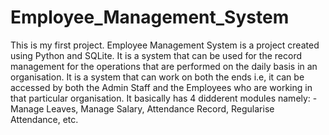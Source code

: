 # Employee_Management_System
This is my first project.
Employee Management System is a project created using Python and SQLite. It is a system that can be used for the record management for the operations that are performed on the 
daily basis in an organisation. It is a system that can work on both the ends i.e, it can be accessed by both the Admin Staff and the Employees who are working in that 
particular organisation. It basically has 4 didderent modules namely: - Manage Leaves, Manage Salary, Attendance Record, Regularise Attendance, etc.

